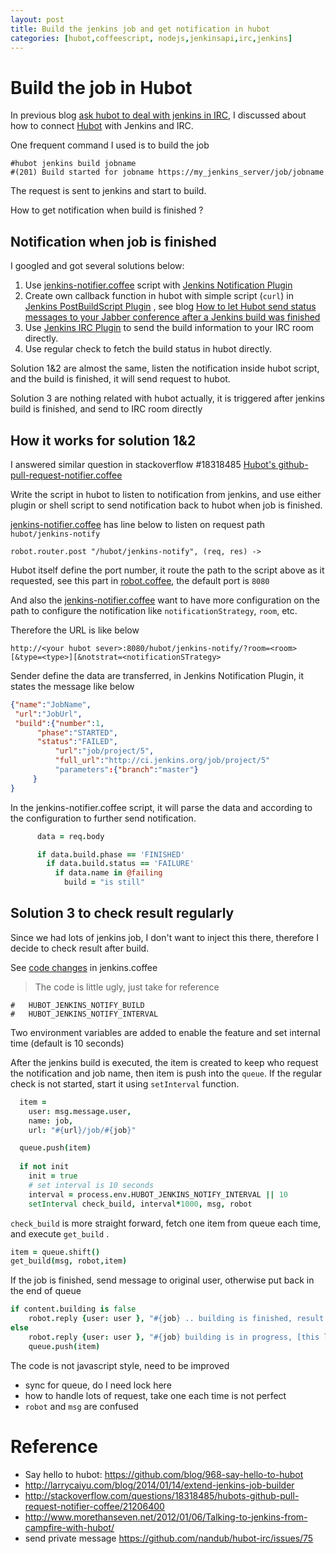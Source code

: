 ```yaml
---
layout: post
title: Build the jenkins job and get notification in hubot
categories: [hubot,coffeescript, nodejs,jenkinsapi,irc,jenkins]
---
```


# Build the job in Hubot #

In previous blog [ask hubot to deal with jenkins in IRC](http://larrycaiyu.com/blog/2014/01/14/extend-jenkins-job-builder/), I discussed about how to connect [Hubot][hubot] with Jenkins and IRC.

One frequent command I used is to build the job

	#hubot jenkins build jobname
    #(201) Build started for jobname https://my_jenkins_server/job/jobname

The request is sent to jenkins and start to build.

How to get notification when build is finished ? 

## Notification when job is finished ##

I googled and got several solutions below:

1. Use [jenkins-notifier.coffee][jenkins_notify] script with [Jenkins Notification Plugin](https://wiki.jenkins-ci.org/display/JENKINS/Notification+Plugin) 
2. Create own callback function in hubot with simple script (`curl`) in [Jenkins PostBuildScript Plugin](https://wiki.jenkins-ci.org/display/JENKINS/PostBuildScript+Plugin) , see blog [How to let Hubot send status messages to your Jabber conference after a Jenkins build was finished](http://lambda.fortytools.com/post/29961447332/how-to-let-hubot-send-status-messages-to-your-jabber)
3. Use [Jenkins IRC Plugin](https://wiki.jenkins-ci.org/display/JENKINS/IRC+Plugin) to send the build information to your IRC room directly.
4. Use regular check to fetch the build status in hubot directly.

Solution 1&2 are almost the same, listen the notification inside hubot script, and the build is finished, it will send request to hubot.

Solution 3 are nothing related with hubot actually, it is triggered after jenkins build is finished, and send to IRC room directly  

## How it works for solution 1&2 ##

I answered similar question in stackoverflow #18318485 [Hubot's github-pull-request-notifier.coffee](http://stackoverflow.com/questions/18318485/hubots-github-pull-request-notifier-coffee)

Write the script in hubot to listen to notification from jenkins, and use either plugin or shell script to send notification back to hubot when job is finished. 

[jenkins-notifier.coffee][jenkins_notify] has line below to listen on request path `hubot/jenkins-notify`

	robot.router.post "/hubot/jenkins-notify", (req, res) ->

Hubot itself define the port number, it route the path to the script above as it requested, see this part in [robot.coffee][3], the default port is `8080`

And also the [jenkins-notifier.coffee][jenkins_notify] want to have more configuration on the path to configure the notification like `notificationStrategy`, `room`, etc.

Therefore the URL is like below

    http://<your hubot sever>:8080/hubot/jenkins-notify/?room=<room>[&type=<type>][&notstrat=<notificationSTrategy>

Sender define the data are transferred, in Jenkins Notification Plugin, it states the message like below

```json
{"name":"JobName",
 "url":"JobUrl",
 "build":{"number":1,
	  "phase":"STARTED",
	  "status":"FAILED",
          "url":"job/project/5",
          "full_url":"http://ci.jenkins.org/job/project/5"
          "parameters":{"branch":"master"}
	 }
}
```

In the jenkins-notifier.coffee script, it will parse the data and according to the configuration to further send notification.

```coffeescript
      data = req.body

      if data.build.phase == 'FINISHED'
        if data.build.status == 'FAILURE'
          if data.name in @failing
            build = "is still"
```

## Solution 3 to check result regularly ##

Since we had lots of jenkins job, I don't want to inject this there, therefore I decide to check result after build.

See [code changes](https://github.com/larrycai/hubot-scripts/compare/1b2d3ca8...d77bd03) in jenkins.coffee

> The code is little ugly, just take for reference

	#   HUBOT_JENKINS_NOTIFY_BUILD
	#   HUBOT_JENKINS_NOTIFY_INTERVAL

Two environment variables are added to enable the feature and set internal time (default is 10 seconds)

After the jenkins build is executed, the item is created to keep who request the notification and job name, then item is push into the `queue`. If the regular check is not started, start it using `setInterval` function.

```coffeescript
  item = 
    user: msg.message.user,
    name: job,
    url: "#{url}/job/#{job}"

  queue.push(item)
  
  if not init
    init = true
    # set interval is 10 seconds
    interval = process.env.HUBOT_JENKINS_NOTIFY_INTERVAL || 10
    setInterval check_build, interval*1000, msg, robot
```

`check_build` is more straight forward, fetch one item from queue each time, and execute  `get_build` . 

```coffeescript
item = queue.shift()
get_build(msg, robot,item)
```

If the job is finished, send message to original user, otherwise put back in the end of queue

```coffeescript
if content.building is false
	robot.reply {user: user }, "#{job} .. building is finished, result #{content.result}"
else
	robot.reply {user: user }, "#{job} building is in progress, [this log will be removed ..] "             
	queue.push(item)
```

The code is not javascript style, need to be improved

* sync for queue, do I need lock here
* how to handle lots of request, take one each time is not perfect
* `robot` and `msg` are confused

# Reference #

* Say hello to hubot: https://github.com/blog/968-say-hello-to-hubot
* http://larrycaiyu.com/blog/2014/01/14/extend-jenkins-job-builder
* http://stackoverflow.com/questions/18318485/hubots-github-pull-request-notifier-coffee/21206400
* http://www.morethanseven.net/2012/01/06/Talking-to-jenkins-from-campfire-with-hubot/
* send private message https://github.com/nandub/hubot-irc/issues/75

[1]: http://developer.github.com/v3/repos/hooks/#create-a-hook
[2]: https://github.com/github/hubot-scripts/blob/master/src/scripts/github-pull-request-notifier.coffee
[3]: https://github.com/github/hubot/blob/master/src/robot.coffee
[hubot]: http://hubot.github.com/
[hubot_catalog]: http://hubot-script-catalog.herokuapp.com/
[jenkins_notify]: https://github.com/github/hubot-scripts/blob/master/src/scripts/jenkins-notifier.coffee
